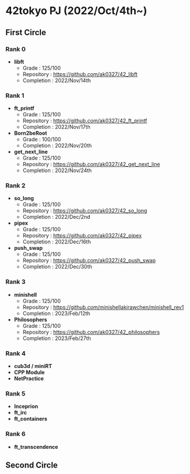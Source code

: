 # 42tokyo PJ (2022/Oct/4th~)

## First Circle
### Rank 0
- **libft**
  - Grade : 125/100
  - Repository : https://github.com/ak0327/42_libft
  - Completion : 2022/Nov/14th

### Rank 1
- **ft_printf**
  - Grade : 125/100
  - Repository : https://github.com/ak0327/42_ft_printf
  - Completion : 2022/Nov/17th
- **Born2beRoot**
  - Grade : 100/100
  - Completion : 2022/Nov/20th
- **get_next_line**
  - Grade : 125/100
  - Repository : https://github.com/ak0327/42_get_next_line
  - Completion : 2022/Nov/24th

### Rank 2
- **so_long**
  - Grade : 125/100
  - Repository : https://github.com/ak0327/42_so_long
  - Completion : 2022/Dec/2nd
- **pipex**
  - Grade : 125/100
  - Repository : https://github.com/ak0327/42_pipex
  - Completion : 2022/Dec/16th
- **push_swap**
  - Grade : 125/100
  - Repository : https://github.com/ak0327/42_push_swap
  - Completion : 2022/Dec/30th

### Rank 3
- **minishell**
  - Grade : 125/100
  - Repository : https://github.com/minishellakirawchen/minishell_rev1
  - Completion : 2023/Feb/12th
- **Philosophers**
  - Grade : 125/100
  - Repository : https://github.com/ak0327/42_philosophers
  - Completion : 2023/Feb/27th

### Rank 4
- **cub3d / miniRT**
- **CPP Module**
- **NetPractice**

### Rank 5
- **Inceprion**
- **ft_irc**
- **ft_containers**

### Rank 6
- **ft_transcendence**

## Second Circle
